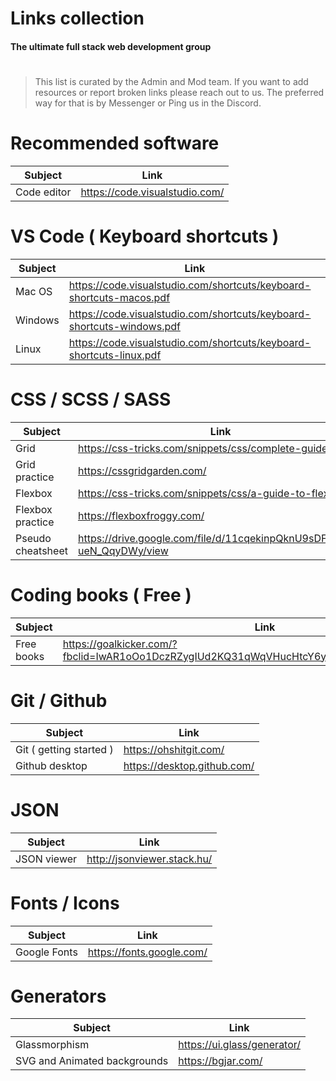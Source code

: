 # Links collection
#### The ultimate full stack web development group
#
#

> This list is curated by the Admin and Mod team. If you want to add resources or report broken links please reach out to us.
> The preferred way for that is by Messenger or Ping us in the Discord.
#
#


# Recommended software
| Subject | Link |
| ------ | ------ |
| Code editor  | https://code.visualstudio.com/ |

# VS Code ( Keyboard shortcuts )
| Subject | Link |
| ------ | ------ |
| Mac OS  | https://code.visualstudio.com/shortcuts/keyboard-shortcuts-macos.pdf  |
| Windows  | https://code.visualstudio.com/shortcuts/keyboard-shortcuts-windows.pdf  |
| Linux  | https://code.visualstudio.com/shortcuts/keyboard-shortcuts-linux.pdf  |

# CSS / SCSS / SASS
| Subject | Link |
| ------ | ------ |
| Grid | https://css-tricks.com/snippets/css/complete-guide-grid/ |
| Grid practice | https://cssgridgarden.com/ |
| Flexbox | https://css-tricks.com/snippets/css/a-guide-to-flexbox/ |
| Flexbox practice | https://flexboxfroggy.com/ |
| Pseudo cheatsheet | https://drive.google.com/file/d/11cqekinpQknU9sDFddJ7c-ueN_QqyDWy/view |

# Coding books ( Free )
| Subject | Link |
| ------ | ------ |
| Free books | https://goalkicker.com/?fbclid=IwAR1oOo1DczRZygIUd2KQ31qWqVHucHtcY6ylYVcj7pzFKGrwKFbXE_icumw |

# Git / Github
| Subject | Link |
| ------ | ------ |
| Git ( getting started ) | https://ohshitgit.com/ |
| Github desktop | https://desktop.github.com/ |

# JSON
| Subject | Link |
| ------ | ------ |
|JSON viewer | http://jsonviewer.stack.hu/ |

# Fonts / Icons
| Subject | Link |
| ------ | ------ |
| Google Fonts | https://fonts.google.com/ |

# Generators
| Subject | Link |
| ------ | ------ |
| Glassmorphism  | https://ui.glass/generator/ |
| SVG and Animated backgrounds  | https://bgjar.com/ |






